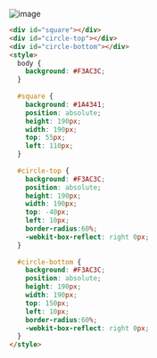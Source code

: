 ![image](https://user-images.githubusercontent.com/67518620/128778905-6196273a-5d8d-4a2c-b599-0d67098227d3.png)


```html
<div id="square"></div>
<div id="circle-top"></div>
<div id="circle-bottom"></div>
<style>
  body {
    background: #F3AC3C;
  }
  
  #square {
    background: #1A4341;
    position: absolute;
    height: 190px;
    width: 190px;
    top: 55px;
    left: 110px;
  }
  
  #circle-top {
    background: #F3AC3C;
    position: absolute;
    height: 190px;
    width: 190px;
    top: -40px;
    left: 10px;
    border-radius:60%;
    -webkit-box-reflect: right 0px;
  }
  
  #circle-bottom {
    background: #F3AC3C;
    position: absolute;
    height: 190px;
    width: 190px;
    top: 150px;
    left: 10px;
    border-radius:60%;
    -webkit-box-reflect: right 0px;
  }
</style>


```
